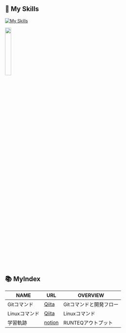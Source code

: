 
## 🌱 My Skills
[![My Skills](https://skillicons.dev/icons?i=sass,js,p5js,nodejs,ruby,rails,docker,mysql,linux)](https://skillicons.dev)

<p>
  <a href="https://skillicons.dev">
    <img src="https://skillicons.dev/icons?i=html,css,git,figma,ps,npm,ubuntu" width="20%" height="auto" />
  </a>
</p>

<!---
Yusuke0620/Yusuke0620 is a ✨ special ✨ repository because its `README.md` (this file) appears on your GitHub profile.
You can click the Preview link to take a look at your changes.
--->



## 📚 MyIndex

| NAME | URL | OVERVIEW |
| --- | --- | --- |
| Gitコマンド | [Qiita](https://qiita.com/yusuke62/items/bb32b5a5e94d6f7ef29a) |Gitコマンドと開発フロー |
| Linuxコマンド |[Qiita](https://qiita.com/yusuke62/items/35192fc6c9a5c7e81f5a) |Linuxコマンド|
| 学習軌跡 |[notion](https://www.notion.so/96820581d66046b793ec6ef3955e5353?v=7c36e0b205df47b18bb29c12b8e7e85a) |RUNTEQアウトプット|
